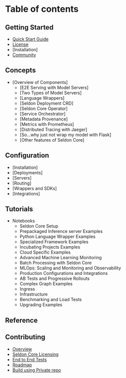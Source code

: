 
# Table of contents

## Getting Started
* [Quick Start Guide](README.md)
* [License](LICENSE.md)
* [Installation]
* [Community](developer/community.md)

## Concepts
* [Overview of Components]
    * [E2E Serving with Model Servers]
    * [Two Types of Model Servers]
    * [Language Wrappers]
    * [Seldon Deployment CRD]
    * [Seldon Core Operator]
    * [Service Orchestrator] 
    * [Metadata Provenance] 
    * [Metrics with Prometheus]
    * [Distributed Tracing with Jaeger]
    * [So...why just not wrap my model with Flask]
    * [Other features of Seldon Core]    

## Configuration
  * [Installation]
  * [Deployments]
  * [Servers]
  * [Routing]
  * [Wrappers and SDKs]
  * [Integrations]

## Tutorials
 * Notebooks
    * Seldon Core Setup
    * Prepackaged Inference server Examples
    * Python Language Wrapper Examples
    * Specialized Framework Examples
    * Incubating Projects Examples
    * Cloud Specific Examples
    * Advanced Machine Learning Monitoring
    * Batch Processing with Seldon Core
    * MLOps: Scaling and Monitoring and Observability
    * Production Configurations and Integrations
    * AB Tests and Progressive Rollouts
    * Complex Graph Examples
    * Ingress
    * Infrastructure
    * Benchmarking and Load Tests
    * Upgrading Examples
## Reference

## Contributing
 * [Overview](developer/readme.md)
 * [Seldon Core Licensing](developer/contributing.md)
 * [End to End Tests](developer/e2e.md)
 * [Roadmap](developer/roadmap.md)
 * [Build using Private repo](developer/buid-using-private-repo.md)


